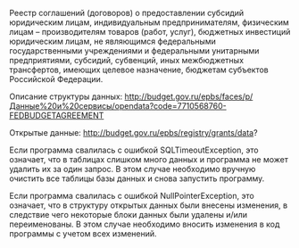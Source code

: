 Реестр соглашений (договоров) о предоставлении субсидий юридическим лицам, индивидуальным предпринимателям, физическим лицам –
производителям товаров (работ, услуг), бюджетных инвестиций юридическим лицам, не являющимся федеральными государственными учреждениями
и федеральными унитарными предприятиями, субсидий, субвенций, иных межбюджетных трансфертов, имеющих целевое назначение, бюджетам
субъектов Российской Федерации.

Описание структуры данных: http://budget.gov.ru/epbs/faces/p/Данные%20и%20сервисы/opendata?code=7710568760-FEDBUDGETAGREEMENT

Открытые данные: http://budget.gov.ru/epbs/registry/grants/data?

Если программа свалилась с ошибкой SQLTimeoutException, это означает, что в таблицах слишком много данных и программа не может удалить их
за один запрос. В этом случае необходимо вручную очистить все таблицы базы данных и снова запустить программу.

Если программа свалилась с ошибкой NullPointerException, это означает, что в структуру открытых данных были внесены изменения, в следствие чего
некоторые блоки данных были удалены и/или переименованы. В этом случае необходимо вносить изменения в код программы с учетом всех изменений.
